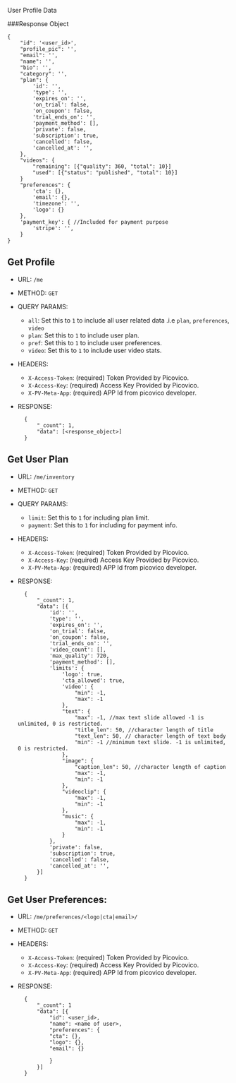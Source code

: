 User Profile Data

###Response Object

    {
        "id": '<user_id>',
        "profile_pic": '', 
        "email": '',
        "name": '',
        "bio": '',
        "category": '',
        "plan": {
            'id': '',
            'type': '',
            'expires_on': '',
            'on_trial': false,
            'on_coupon': false,
            'trial_ends_on': '',
            'payment_method': [],
            'private': false,
            'subscription': true,
            'cancelled': false,
            'cancelled_at': '',
        },
        "videos": {
            "remaining": [{"quality": 360, "total": 10}]
            "used": [{"status": "published", "total": 10}]
        }
        "preferences": {
            'cta': {},
            'email': {},
            'timezone': '',
            'logo': {}
        },
        'payment_key': { //Included for payment purpose
            'stripe': '', 
        }
    }

## Get Profile
- URL: `/me`  
- METHOD: `GET`
- QUERY PARAMS:
    - `all`: Set this to `1` to include all user related data .i.e `plan`, `preferences`, `video` 
    - `plan`: Set this to `1` to include user plan.
    - `pref`: Set this to `1` to include user preferences.
    - `video`: Set this to `1` to include user video stats.
- HEADERS:
    - `X-Access-Token`: (required) Token Provided by Picovico.
    - `X-Access-Key`: (required) Access Key Provided by Picovico.
    - `X-PV-Meta-App`: (required) APP Id from picovico developer.
- RESPONSE:
    
        {
            "_count": 1,
            "data": [<response_object>]
        }

## Get User Plan
- URL: `/me/inventory`
- METHOD: `GET`
- QUERY PARAMS:
    - `limit`: Set this to `1` for including plan limit.
    - `payment`: Set this to `1` for including for payment info.
- HEADERS:
    - `X-Access-Token`: (required) Token Provided by Picovico.
    - `X-Access-Key`: (required) Access Key Provided by Picovico.
    - `X-PV-Meta-App`: (required) APP Id from picovico developer.
- RESPONSE:
        
        {
            "_count": 1,
            "data": [{
                'id': '',
                'type': '',
                'expires_on': '',
                'on_trial': false,
                'on_coupon': false,
                'trial_ends_on': '',
                'video_count': [],
                'max_quality': 720,
                'payment_method': [],
                'limits': {
                    'logo': true,
                    'cta_allowed': true,
                    'video': {
                        "min": -1,
                        "max": -1
                    },
                    "text": {
                        "max": -1, //max text slide allowed -1 is unlimited, 0 is restricted.
                        "title_len": 50, //character length of title
                        "text_len": 50, // character length of text body
                        "min": -1 //minimum text slide. -1 is unlimited, 0 is restricted.
                    },
                    "image": {
                        "caption_len": 50, //character length of caption
                        "max": -1,
                        "min": -1
                    },
                    "videoclip": {
                        "max": -1,
                        "min": -1
                    },
                    "music": {
                        "max": -1,
                        "min": -1
                    }
                },
                'private': false,
                'subscription': true,
                'cancelled': false,
                'cancelled_at': '',
            }] 
        }

## Get User Preferences:
- URL: `/me/preferences/<logo|cta|email>/`
- METHOD: `GET`
- HEADERS:
    - `X-Access-Token`: (required) Token Provided by Picovico.
    - `X-Access-Key`: (required) Access Key Provided by Picovico.
    - `X-PV-Meta-App`: (required) APP Id from picovico developer.
- RESPONSE:
    
        {
            "_count": 1
            "data": [{
                "id": <user_id>,
                "name": <name of user>,
                "preferences": {
                "cta": {},
                "logo": {},
                "email": {}
                    
                }
            }]
        }
